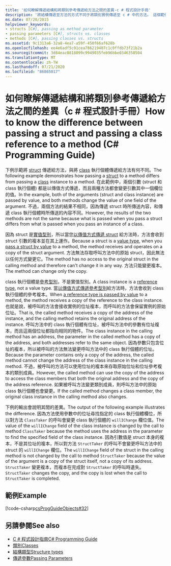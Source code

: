 ```yaml
---
title: '如何瞭解傳遞結構和將類別參考傳遞給方法之間的差異-c # 程式設計手冊'
description: '將結構傳遞至方法的方式不同于將類別實例傳遞至 c # 中的方法。 這個範例會顯示以傳值方式傳遞的結構和類別實例。'
ms.date: 07/20/2015
helpviewer_keywords:
- structs [C#], passing as method parameter
- passing parameters [C#], structs vs. classes
- methods [C#], passing classes vs. structs
ms.assetid: 9c1313a6-32a8-4ea7-a59f-450f66af628b
ms.openlocfilehash: ee4e6adf5c01cea786219407c1c0ffdb73f21b2a
ms.sourcegitcommit: 3d84eac0818099c9949035feb96bbe0346358504
ms.translationtype: MT
ms.contentlocale: zh-TW
ms.lasthandoff: 07/21/2020
ms.locfileid: "86865017"
---
```

# <a name="how-to-know-the-difference-between-passing-a-struct-and-passing-a-class-reference-to-a-method-c-programming-guide"></a><span data-ttu-id="5fc19-104">如何瞭解傳遞結構和將類別參考傳遞給方法之間的差異（c # 程式設計手冊）</span><span class="sxs-lookup"><span data-stu-id="5fc19-104">How to know the difference between passing a struct and passing a class reference to a method (C# Programming Guide)</span></span>
<span data-ttu-id="5fc19-105">下例示範將 [struct](../../language-reference/builtin-types/struct.md) 傳遞給方法，與將 [class](../../language-reference/keywords/class.md) 執行個體傳遞給方法有何不同。</span><span class="sxs-lookup"><span data-stu-id="5fc19-105">The following example demonstrates how passing a [struct](../../language-reference/builtin-types/struct.md) to a method differs from passing a [class](../../language-reference/keywords/class.md) instance to a method.</span></span> <span data-ttu-id="5fc19-106">在此範例中，兩個引數 (struct 和 class 執行個體) 都是以傳值方式傳遞，而且兩種方法都會變更引數其中一個欄位的值。</span><span class="sxs-lookup"><span data-stu-id="5fc19-106">In the example, both of the arguments (struct and class instance) are passed by value, and both methods change the value of one field of the argument.</span></span> <span data-ttu-id="5fc19-107">不過，兩個方法的結果不相同，因為傳遞 struct 時所傳送內容，和傳遞 class 執行個體時所傳送的內容不同。</span><span class="sxs-lookup"><span data-stu-id="5fc19-107">However, the results of the two methods are not the same because what is passed when you pass a struct differs from what is passed when you pass an instance of a class.</span></span>  
  
 <span data-ttu-id="5fc19-108">因為 struct 是[實值型別](../../language-reference/builtin-types/value-types.md)，所以當您[以傳值方式傳遞 struct](./passing-value-type-parameters.md) 給方法時，方法會收到 struct 引數的複本並在其上運作。</span><span class="sxs-lookup"><span data-stu-id="5fc19-108">Because a struct is a [value type](../../language-reference/builtin-types/value-types.md), when you [pass a struct by value](./passing-value-type-parameters.md) to a method, the method receives and operates on a copy of the struct argument.</span></span> <span data-ttu-id="5fc19-109">方法無法存取呼叫方法中的原始 struct，因此無法以任何方式變更它。</span><span class="sxs-lookup"><span data-stu-id="5fc19-109">The method has no access to the original struct in the calling method and therefore can't change it in any way.</span></span> <span data-ttu-id="5fc19-110">方法只能變更複本。</span><span class="sxs-lookup"><span data-stu-id="5fc19-110">The method can change only the copy.</span></span>  
  
 <span data-ttu-id="5fc19-111">class 執行個體是[參考型別](../../language-reference/keywords/reference-types.md)，不是實值型別。</span><span class="sxs-lookup"><span data-stu-id="5fc19-111">A class instance is a [reference type](../../language-reference/keywords/reference-types.md), not a value type.</span></span> <span data-ttu-id="5fc19-112">當[以傳值方式傳遞參考型別](./passing-reference-type-parameters.md)給方法時，方法會收到 class 執行個體的參考複本。</span><span class="sxs-lookup"><span data-stu-id="5fc19-112">When [a reference type is passed by value](./passing-reference-type-parameters.md) to a method, the method receives a copy of the reference to the class instance.</span></span> <span data-ttu-id="5fc19-113">也就是說，被呼叫的方法會接收實例的位址複本，而呼叫的方法會保留實例的原始位址。</span><span class="sxs-lookup"><span data-stu-id="5fc19-113">That is, the called method receives a copy of the address of the instance, and the calling method retains the original address of the instance.</span></span> <span data-ttu-id="5fc19-114">呼叫方法中的 class 執行個體有位址，被呼叫方法中的參數有位址複本，而且這兩個位址都指向相同的物件。</span><span class="sxs-lookup"><span data-stu-id="5fc19-114">The class instance in the calling method has an address, the parameter in the called method has a copy of the address, and both addresses refer to the same object.</span></span> <span data-ttu-id="5fc19-115">因為參數只包含位址的複本，所以被呼叫的方法無法變更呼叫方法中的 class 執行個體的位址。</span><span class="sxs-lookup"><span data-stu-id="5fc19-115">Because the parameter contains only a copy of the address, the called method cannot change the address of the class instance in the calling method.</span></span> <span data-ttu-id="5fc19-116">不過，被呼叫的方法可以使用位址的複本來存取原始位址和位址參考複本的類別成員。</span><span class="sxs-lookup"><span data-stu-id="5fc19-116">However, the called method can use the copy of the address to access the class members that both the original address and the copy of the address reference.</span></span> <span data-ttu-id="5fc19-117">如果被呼叫方法變更類別成員，則呼叫方法中的原始 class 執行個體也會變更。</span><span class="sxs-lookup"><span data-stu-id="5fc19-117">If the called method changes a class member, the original class instance in the calling method also changes.</span></span>  
  
 <span data-ttu-id="5fc19-118">下例的輸出會說明其間的差異。</span><span class="sxs-lookup"><span data-stu-id="5fc19-118">The output of the following example illustrates the difference.</span></span> <span data-ttu-id="5fc19-119">因為方法使用參數中的位址尋找指定的 class 執行個體欄位，所以對方法 `ClassTaker` 的呼叫會變更 class 執行個體的 `willIChange` 欄位值。</span><span class="sxs-lookup"><span data-stu-id="5fc19-119">The value of the `willIChange` field of the class instance is changed by the call to method `ClassTaker` because the method uses the address in the parameter to find the specified field of the class instance.</span></span> <span data-ttu-id="5fc19-120">因為引數值是 struct 本身的複本，不是其位址的複本，所以對方法 `StructTaker` 的呼叫不會變更呼叫方法中的 struct 的 `willIChange` 欄位。</span><span class="sxs-lookup"><span data-stu-id="5fc19-120">The `willIChange` field of the struct in the calling method is not changed by the call to method `StructTaker` because the value of the argument is a copy of the struct itself, not a copy of its address.</span></span> <span data-ttu-id="5fc19-121">`StructTaker` 變更複本，而複本在完成對 `StructTaker` 的呼叫時遺失。</span><span class="sxs-lookup"><span data-stu-id="5fc19-121">`StructTaker` changes the copy, and the copy is lost when the call to `StructTaker` is completed.</span></span>  
  
## <a name="example"></a><span data-ttu-id="5fc19-122">範例</span><span class="sxs-lookup"><span data-stu-id="5fc19-122">Example</span></span>  
 [!code-csharp[csProgGuideObjects#32](~/samples/snippets/csharp/VS_Snippets_VBCSharp/csProgGuideObjects/CS/Objects.cs#32)]  
  
## <a name="see-also"></a><span data-ttu-id="5fc19-123">另請參閱</span><span class="sxs-lookup"><span data-stu-id="5fc19-123">See also</span></span>

- [<span data-ttu-id="5fc19-124">C # 程式設計指南</span><span class="sxs-lookup"><span data-stu-id="5fc19-124">C# Programming Guide</span></span>](../index.md)
- [<span data-ttu-id="5fc19-125">類別</span><span class="sxs-lookup"><span data-stu-id="5fc19-125">Classes</span></span>](./classes.md)
- [<span data-ttu-id="5fc19-126">結構類型</span><span class="sxs-lookup"><span data-stu-id="5fc19-126">Structure types</span></span>](../../language-reference/builtin-types/struct.md)
- [<span data-ttu-id="5fc19-127">傳遞參數</span><span class="sxs-lookup"><span data-stu-id="5fc19-127">Passing Parameters</span></span>](./passing-parameters.md)

